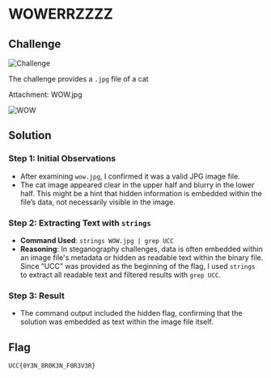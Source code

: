 # WOWERRZZZZ

## Challenge

![Challenge](CTF-Writeups/RWTH4.0/Steganography/WOWERRZZZZ/wowerrzzzz1.png) 


The challenge provides a `.jpg` file of a cat

Attachment: WOW.jpg

![WOW](CTF-Writeups/RWTH4.0/Steganography/WOWERRZZZZ/WOW.jpg)

## Solution
### Step 1: Initial Observations
- After examining `wow.jpg`, I confirmed it was a valid JPG image file. 
- The cat image appeared clear in the upper half and blurry in the lower half. This might be a hint that hidden information is embedded within the file’s data, not necessarily visible in the image.

### Step 2: Extracting Text with `strings`
- **Command Used**: `strings WOW.jpg | grep UCC`
- **Reasoning**: In steganography challenges, data is often embedded within an image file's metadata or hidden as readable text within the binary file. Since “UCC” was provided as the beginning of the flag, I used `strings` to extract all readable text and filtered results with `grep UCC`.

### Step 3: Result
- The command output included the hidden flag, confirming that the solution was embedded as text within the image file itself.

## Flag
`UCC{0Y3N_8R0K3N_F0R3V3R}`  
